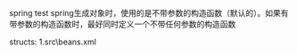 spring test
spring生成对象时，使用的是不带参数的构造函数（默认的）。如果有带参数的构造函数时，最好同时定义一个不带任何参数的构造函数

structs:
1.src\beans.xml

